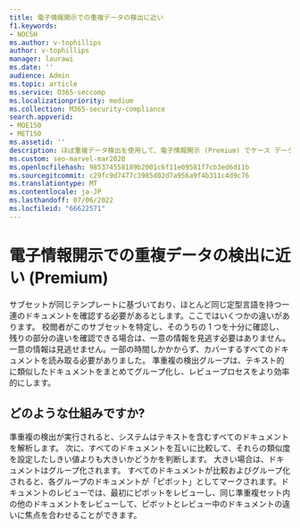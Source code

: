 ```yaml
---
title: 電子情報開示での重複データの検出に近い
f1.keywords:
- NOCSH
ms.author: v-tophillips
author: v-tophillips
manager: laurawi
ms.date: ''
audience: Admin
ms.topic: article
ms.service: O365-seccomp
ms.localizationpriority: medium
ms.collection: M365-security-compliance
search.appverid:
- MOE150
- MET150
ms.assetid: ''
description: ほぼ重複データ検出を使用して、電子情報開示 (Premium) でケース データを分析するときに、テキストに似たドキュメントをグループ化します。
ms.custom: seo-marvel-mar2020
ms.openlocfilehash: 985374558189b2001c6f11e09581f7cb3ed6d11b
ms.sourcegitcommit: c29fc9d7477c3985d02d7a956a9f4b311c4d9c76
ms.translationtype: MT
ms.contentlocale: ja-JP
ms.lasthandoff: 07/06/2022
ms.locfileid: "66622571"
---
```

# <a name="near-duplicate-detection-in-ediscovery-premium"></a>電子情報開示での重複データの検出に近い (Premium)

サブセットが同じテンプレートに基づいており、ほとんど同じ定型言語を持つ一連のドキュメントを確認する必要があるとします。ここではいくつかの違いがあります。 校閲者がこのサブセットを特定し、そのうちの 1 つを十分に確認し、残りの部分の違いを確認できる場合は、一意の情報を見逃す必要はありません。一意の情報は見逃せません。一部の時間しかかからず、カバーするすべてのドキュメントを読み取る必要がありました。 準重複の検出グループは、テキスト的に類似したドキュメントをまとめてグループ化し、レビュープロセスをより効率的にします。

## <a name="how-does-it-work"></a>どのような仕組みですか?

準重複の検出が実行されると、システムはテキストを含むすべてのドキュメントを解析します。 次に、すべてのドキュメントを互いに比較して、それらの類似度を設定したしきい値よりも大きいかどうかを判断します。 大きい場合は、ドキュメントはグループ化されます。 すべてのドキュメントが比較およびグループ化されると、各グループのドキュメントが「ピボット」としてマークされます。ドキュメントのレビューでは、最初にピボットをレビューし、同じ準重複セット内の他のドキュメントをレビューして、ピボットとレビュー中のドキュメントの違いに焦点を合わせることができます。

